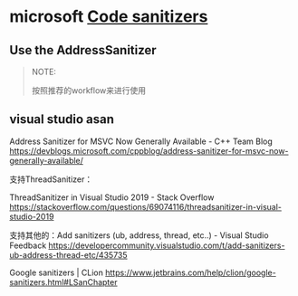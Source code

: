 # microsoft [Code sanitizers](https://docs.microsoft.com/en-us/cpp/sanitizers/?view=msvc-170)



## Use the AddressSanitizer

> NOTE: 
>
> 按照推荐的workflow来进行使用

## visual studio asan

Address Sanitizer for MSVC Now Generally Available - C++ Team Blog https://devblogs.microsoft.com/cppblog/address-sanitizer-for-msvc-now-generally-available/

支持ThreadSanitizer：

ThreadSanitizer in Visual Studio 2019 - Stack Overflow https://stackoverflow.com/questions/69074116/threadsanitizer-in-visual-studio-2019

支持其他的：Add sanitizers (ub, address, thread, etc..) - Visual Studio Feedback https://developercommunity.visualstudio.com/t/add-sanitizers-ub-address-thread-etc/435735

Google sanitizers | CLion https://www.jetbrains.com/help/clion/google-sanitizers.html#LSanChapter